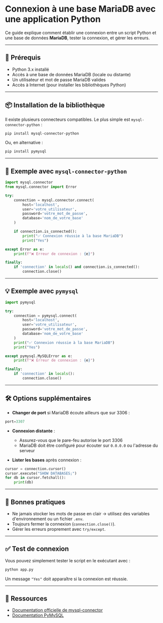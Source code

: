 
# Connexion à une base MariaDB avec une application Python

Ce guide explique comment établir une connexion entre un script Python et une base de données **MariaDB**, tester la connexion, et gérer les erreurs.

---

## 🔧 Prérequis

- Python 3.x installé
- Accès à une base de données MariaDB (locale ou distante)
- Un utilisateur et mot de passe MariaDB valides
- Accès à Internet (pour installer les bibliothèques Python)

---

## 📦 Installation de la bibliothèque

Il existe plusieurs connecteurs compatibles. Le plus simple est `mysql-connector-python` :

```bash
pip install mysql-connector-python
```

Ou, en alternative :

```bash
pip install pymysql
```

---

## 🧪 Exemple avec `mysql-connector-python`

```python
import mysql.connector
from mysql.connector import Error

try:
    connection = mysql.connector.connect(
        host='localhost',
        user='votre_utilisateur',
        password='votre_mot_de_passe',
        database='nom_de_votre_base'
    )

    if connection.is_connected():
        print("✅ Connexion réussie à la base MariaDB")
        print("Yes")

except Error as e:
    print(f"❌ Erreur de connexion : {e}")

finally:
    if 'connection' in locals() and connection.is_connected():
        connection.close()
```

---

## 💡 Exemple avec `pymysql`

```python
import pymysql

try:
    connection = pymysql.connect(
        host='localhost',
        user='votre_utilisateur',
        password='votre_mot_de_passe',
        database='nom_de_votre_base'
    )
    print("✅ Connexion réussie à la base MariaDB")
    print("Yes")

except pymysql.MySQLError as e:
    print(f"❌ Erreur de connexion : {e}")

finally:
    if 'connection' in locals():
        connection.close()
```

---

## 🛠 Options supplémentaires

- **Changer de port** si MariaDB écoute ailleurs que sur 3306 :

```python
port=3307
```

- **Connexion distante** :
  - Assurez-vous que le pare-feu autorise le port 3306
  - MariaDB doit être configuré pour écouter sur `0.0.0.0` ou l'adresse du serveur

- **Lister les bases** après connexion :

```python
cursor = connection.cursor()
cursor.execute("SHOW DATABASES;")
for db in cursor.fetchall():
    print(db)
```

---

## 🔐 Bonnes pratiques

- Ne jamais stocker les mots de passe en clair → utilisez des variables d'environnement ou un fichier `.env`.
- Toujours fermer la connexion (`connection.close()`).
- Gérer les erreurs proprement avec `try/except`.

---

## ✅ Test de connexion

Vous pouvez simplement tester le script en le exécutant avec :

```bash
python app.py
```

Un message `"Yes"` doit apparaître si la connexion est réussie.

---

## 🧾 Ressources

- [Documentation officielle de mysql-connector](https://dev.mysql.com/doc/connector-python/en/)
- [Documentation PyMySQL](https://pymysql.readthedocs.io/en/latest/)
